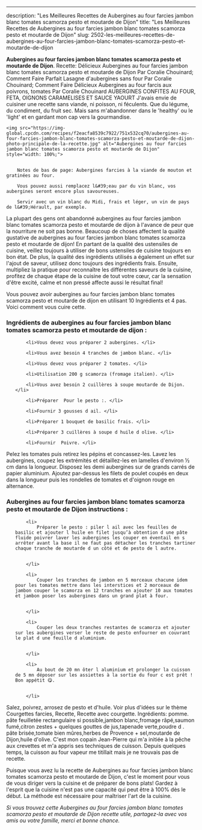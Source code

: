 ---
description: "Les Meilleures Recettes de Aubergines au four farcies jambon blanc tomates scamorza pesto et moutarde de Dijon"
title: "Les Meilleures Recettes de Aubergines au four farcies jambon blanc tomates scamorza pesto et moutarde de Dijon"
slug: 2502-les-meilleures-recettes-de-aubergines-au-four-farcies-jambon-blanc-tomates-scamorza-pesto-et-moutarde-de-dijon

<p>
	<strong>Aubergines au four farcies jambon blanc tomates scamorza pesto et moutarde de Dijon</strong>. 
	Recette: Délicieux Aubergines au four farcies jambon blanc tomates scamorza pesto et moutarde de Dijon Par Coralie Chouinard; Comment Faire Parfait Lasagne d&#39;aubergines sans four Par Coralie Chouinard; Comment Faire Délicieux Aubergines au four farcis aux poivrons, tomates Par Coralie Chouinard AUBERGINES CONFITES AU FOUR, FETA, OIGNONS CARAMELISES ET SAUCE YAOURT J&#39;avais envie de cuisiner une recette sans viande, ni poisson, ni féculents. Que du légume, du condiment, du fruit sec. Mais sans m&#39;abandonner dans le &#39;healthy&#39; ou le &#39;light&#39; et en gardant mon cap vers la gourmandise.
</p>
<p>
	
	<img src="https://img-global.cpcdn.com/recipes/f2eacfa8539c7922/751x532cq70/aubergines-au-four-farcies-jambon-blanc-tomates-scamorza-pesto-et-moutarde-de-dijon-photo-principale-de-la-recette.jpg" alt="Aubergines au four farcies jambon blanc tomates scamorza pesto et moutarde de Dijon" style="width: 100%;">
	
	
		Notes de bas de page: Aubergines farcies à la viande de mouton et gratinées au four.
	
		Vous pouvez aussi remplacez l&#39;eau par du vin blanc, vos aubergines seront encore plus savoureuses.
	
		Servir avec un vin blanc du Midi, frais et léger, un vin de pays de l&#39;Hérault, par exemple.
	
</p>

La plupart des gens ont abandonné aubergines au four farcies jambon blanc tomates scamorza pesto et moutarde de dijon à l'avance de peur que la nourriture ne soit pas bonne. Beaucoup de choses affectent la qualité gustative de aubergines au four farcies jambon blanc tomates scamorza pesto et moutarde de dijon! En partant de la qualité des ustensiles de cuisine, veillez toujours à utiliser de bons ustensiles de cuisine toujours en bon état. De plus, la qualité des ingrédients utilisés a également un effet sur l'ajout de saveur, utilisez donc toujours des ingrédients frais. Ensuite, multipliez la pratique pour reconnaître les différentes saveurs de la cuisine, profitez de chaque étape de la cuisine de tout votre cœur, car la sensation d'être excité, calme et non pressé affecte aussi le résultat final!

<!--inarticleads1-->

Vous pouvez avoir aubergines au four farcies jambon blanc tomates scamorza pesto et moutarde de dijon en utilisant 10 Ingrédients et 4 pas. Voici comment vous cuire cette.

<h3>Ingrédients de aubergines au four farcies jambon blanc tomates scamorza pesto et moutarde de dijon :</h3>

<ol>
	
		<li>Vous devez vous préparer 2 aubergines. </li>
	
		<li>Vous avez besoin 4 tranches de jambon blanc. </li>
	
		<li>Vous devez vous préparer 2 tomates. </li>
	
		<li>Utilisation 200 g scamorza (fromage italien). </li>
	
		<li>Vous avez besoin 2 cuillères à soupe moutarde de Dijon. </li>
	
		<li>Préparer  Pour le pesto :. </li>
	
		<li>Fournir 3 gousses d ail. </li>
	
		<li>Préparer 1 bouquet de basilic frais. </li>
	
		<li>Préparer 3 cuillères à soupe d huile d olive. </li>
	
		<li>Fournir  Poivre. </li>
	
</ol>

Pelez les tomates puis retirez les pépins et concassez-les. Lavez les aubergines, coupez les extrémités et détaillez-les en lamelles d&#39;environ ½ cm dans la longueur. Disposez les demi aubergines sur de grands carrés de papier aluminium. Ajoutez par-dessus les filets de poulet coupés en deux dans la longueur puis les rondelles de tomates et d&#39;oignon rouge en alternance. 

<!--inarticleads2-->

<h3>Aubergines au four farcies jambon blanc tomates scamorza pesto et moutarde de Dijon instructions :</h3>

<ol>
	
		<li>
			Préparer le pesto : piler l ail avec les feuilles de basilic et ajouter l huile en filet jusqu’à obtention d une pâte fluide poivrer laver les aubergines les couper en éventail en s arrêter avant la base il ne faut pas détacher les tranches tartiner chaque tranche de moutarde d un côté et de pesto de l autre.
			
			
		</li>
	
		<li>
			Couper les tranches de jambon en 5 morceaux chacune idem pour les tomates mettre dans les interstices et 2 morceaux de jambon couper le scamorza en 12 tranches en ajouter 10 aux tomates et jambon poser les aubergines dans un grand plat à four.
			
			
		</li>
	
		<li>
			Couper les deux tranches restantes de scamorza et ajouter sur les aubergines verser le reste de pesto enfourner en couvrant le plat d une feuille d aluminium.
			
			
		</li>
	
		<li>
			Au bout de 20 mn ôter l aluminium et prolonger la cuisson de 5 mn déposer sur les assiettes à la sortie du four c est prêt ! Bon appétit 😋.
			
			
		</li>
	
</ol>

Salez, poivrez, arrosez de pesto et d&#39;huile. Voir plus d&#39;idées sur le thème Courgettes farcies, Recette, Recette avec courgette. Ingrédients: pomme. pâte feuilletée rectangulaire si possible,jambon blanc,fromage râpé,saumon fumé,citron zestes + quelques gouttes de jus,tapenade verte,poudre d . pâte brisée,tomate bien mûres,herbes de Provence + sel,moutarde de Dijon,huile d&#39;olive. C&#39;est mon copain Jean-Pierre qui m&#39;a initiée à la pêche aux crevettes et m&#39;a appris ses techniques de cuisson. Depuis quelques temps, la cuisson au four vapeur me titillait mais je ne trouvais pas de recette. 

<!--inarticleads1-->

<p>
Puisque vous avez lu la recette de Aubergines au four farcies jambon blanc tomates scamorza pesto et moutarde de Dijon, c'est le moment pour vous de vous diriger vers la cuisine et de préparer de bons plats! Gardez à l'esprit que la cuisine n'est pas une capacité qui peut être à 100% dès le début. La méthode est nécessaire pour maîtriser l'art de la cuisine.
</p>

<p>
<i>Si vous trouvez cette Aubergines au four farcies jambon blanc tomates scamorza pesto et moutarde de Dijon recette utile, partagez-la avec vos amis ou votre famille, merci et bonne chance.</i>
</p>
